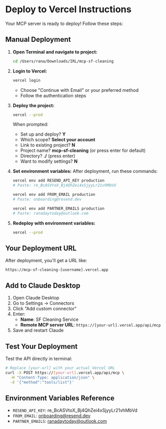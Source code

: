 # Deploy to Vercel Instructions

Your MCP server is ready to deploy! Follow these steps:

## Manual Deployment

1. **Open Terminal and navigate to project:**
   ```bash
   cd /Users/rana/Downloads/IRL/mcp-sf-cleaning
   ```

2. **Login to Vercel:**
   ```bash
   vercel login
   ```
   - Choose "Continue with Email" or your preferred method
   - Follow the authentication steps

3. **Deploy the project:**
   ```bash
   vercel --prod
   ```
   
   When prompted:
   - Set up and deploy? **Y**
   - Which scope? **Select your account**
   - Link to existing project? **N**
   - Project name? **mcp-sf-cleaning** (or press enter for default)
   - Directory? **./** (press enter)
   - Want to modify settings? **N**

4. **Set environment variables:**
   After deployment, run these commands:
   ```bash
   vercel env add RESEND_API_KEY production
   # Paste: re_BcASVtoX_Bj4QhZei4xSjyyLr21vhMbVd

   vercel env add FROM_EMAIL production
   # Paste: onboarding@resend.dev

   vercel env add PARTNER_EMAILS production
   # Paste: ranadaytoday@outlook.com
   ```

5. **Redeploy with environment variables:**
   ```bash
   vercel --prod
   ```

## Your Deployment URL

After deployment, you'll get a URL like:
```
https://mcp-sf-cleaning-[username].vercel.app
```

## Add to Claude Desktop

1. Open Claude Desktop
2. Go to Settings → Connectors
3. Click "Add custom connector"
4. Enter:
   - **Name**: SF Cleaning Service
   - **Remote MCP server URL**: `https://[your-url].vercel.app/api/mcp`
5. Save and restart Claude

## Test Your Deployment

Test the API directly in terminal:
```bash
# Replace [your-url] with your actual Vercel URL
curl -X POST https://[your-url].vercel.app/api/mcp \
  -H "Content-Type: application/json" \
  -d '{"method":"tools/list"}'
```

## Environment Variables Reference

- `RESEND_API_KEY`: re_BcASVtoX_Bj4QhZei4xSjyyLr21vhMbVd
- `FROM_EMAIL`: onboarding@resend.dev  
- `PARTNER_EMAILS`: ranadaytoday@outlook.com